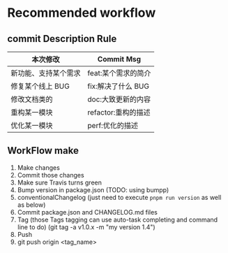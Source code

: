 # Recommended workflow

## commit Description Rule

| 本次修改             | Commit Msg           |
| -------------------- | -------------------- |
| 新功能、支持某个需求 | feat:某个需求的简介  |
| 修复某个线上 BUG     | fix:解决了什么 BUG    |
| 修改文档类的         | doc:大致更新的内容   |
| 重构某一模块         | refactor:重构的描述  |
| 优化某一模块         | perf:优化的描述      |

## WorkFlow make

1. Make changes
2. Commit those changes
3. Make sure Travis turns green
4. Bump version in package.json (TODO: using bumpp)
5. conventionalChangelog (just need to execute `pnpm run version` as well as below)
6. Commit package.json and CHANGELOG.md files
7. Tag (those Tags tagging can use auto-task completing and command line to do) (git tag -a v1.0.x -m "my version 1.4")
8. Push
9. git push origin <tag_name>
